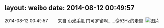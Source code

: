 layout: weibo
date: 2014-08-12 00:49:57
---
2014-08-12 00:49:57  &nbsp;&nbsp;&nbsp;&nbsp;&nbsp;&nbsp; 来自 <a href="http://app.weibo.com/t/feed/22zMnn" rel="nofollow">小米手机</a>
门可罗雀啊……@52Hz的走兽  ​​​
![图片](https://ww2.sinaimg.cn/large/6d2a6003jw1ej96i24d1xj20qo0f0aav.jpg)
